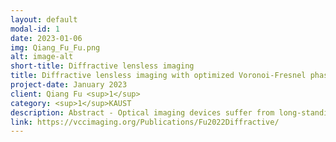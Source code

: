 ```yaml
---
layout: default
modal-id: 1
date: 2023-01-06
img: Qiang_Fu_Fu.png
alt: image-alt
short-title: Diffractive lensless imaging
title: Diffractive lensless imaging with optimized Voronoi-Fresnel phase
project-date: January 2023
client: Qiang Fu <sup>1</sup>
category: <sup>1</sup>KAUST
description: Abstract - Optical imaging devices suffer from long-standing problems of bulky volume and high cost. We demonstrate a diffractive lensless camera with spatially-coded Voronoi-Fresnel phase for high quality imaging applications. The resulting device offers miniaturized form factor, while preserving rich optical information for various portable configurations.
link: https://vccimaging.org/Publications/Fu2022Diffractive/
---
```

